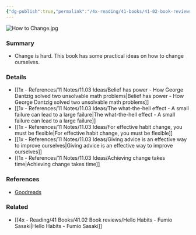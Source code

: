 ```yaml
---
{"dg-publish":true,"permalink":"/4x-reading/41-books/41-02-book-reviews/how-to-change-the-science-of-getting-from-where-you-are-to-where-you-want-to-be-katy-milkman/","title":"How to change - The Science of Getting from Where You Are to Where You Want to Be - Katy Milkman","created":"2024-10-14T18:09:48.481+03:00","updated":"2024-10-20T22:35:57.746+03:00"}
---
```


![How to Change.jpg](/img/user/4x%20-%20Reading/41%20Books/41.03%20Cover%20images/How%20to%20Change.jpg)
### Summary
- Change is hard. This book has some practical ideas on how to change ourselves.

### Details
- [[1x - References/11 Notes/11.03 Ideas/Belief has power - How George Dantzig solved two unsolvable math problems\|Belief has power - How George Dantzig solved two unsolvable math problems]]
- [[1x - References/11 Notes/11.03 Ideas/The what-the-hell effect - A small failure can lead to a large failure\|The what-the-hell effect - A small failure can lead to a large failure]]
- [[1x - References/11 Notes/11.03 Ideas/For effective habit change, you must be flexible\|For effective habit change, you must be flexible]]
- [[1x - References/11 Notes/11.03 Ideas/Giving advice is an effective way to improve ourselves\|Giving advice is an effective way to improve ourselves]]
- [[1x - References/11 Notes/11.03 Ideas/Achieving change takes time\|Achieving change takes time]]

### References
- [Goodreads](https://www.goodreads.com/book/show/55655032-how-to-change)

### Related
- [[4x - Reading/41 Books/41.02 Book reviews/Hello Habits - Fumio Sasaki\|Hello Habits - Fumio Sasaki]]